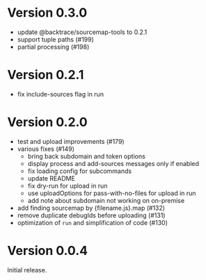 # Version 0.3.0

-   update @backtrace/sourcemap-tools to 0.2.1
-   support tuple paths (#199)
-   partial processing (#198)

# Version 0.2.1

-   fix include-sources flag in run

# Version 0.2.0

-   test and upload improvements (#179)
-   various fixes (#149)
    -   bring back subdomain and token options
    -   display process and add-sources messages only if enabled
    -   fix loading config for subcommands
    -   update README
    -   fix dry-run for upload in run
    -   use uploadOptions for pass-with-no-files for upload in run
    -   add note about subdomain not working on on-premise
-   add finding sourcemap by {filename.js}.map (#132)
-   remove duplicate debugIds before uploading (#131)
-   optimization of `run` and simplification of code (#130)

# Version 0.0.4

Initial release.
